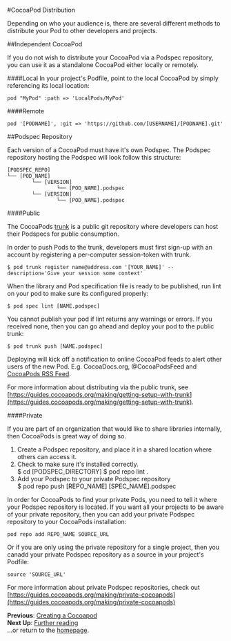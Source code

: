 #CocoaPod Distribution

Depending on who your audience is, there are several different methods to distribute your Pod to other developers and projects.

##Independent CocoaPod

If you do not wish to distribute your CocoaPod via a Podspec repository, you can use it as a standalone CocoaPod either locally or remotely.


####Local
In your project's Podfile, point to the local CocoaPod by simply referencing its local location:

```pod "MyPod" :path => 'LocalPods/MyPod'```

####Remote

```pod '[PODNAME]', :git => 'https://github.com/[USERNAME]/[PODNAME].git'```

##Podspec Repository

Each version of a CocoaPod must have it's own Podspec. The Podspec repository hosting the Podspec will look follow this structure:  

```
[PODSPEC_REPO]  
└── [POD_NAME]  
        └── [VERSION]  
                └── [POD_NAME].podspec  
        └── [VERSION]  
                └── [POD_NAME].podspec  
```

####Public

The CocoaPods [trunk](https://guides.cocoapods.org/making/getting-setup-with-trunk) is a public git repository where developers can host their Podspecs for public consumption.  

In order to push Pods to the trunk, developers must first sign-up with an account by registering a per-computer session-token with trunk.

```$ pod trunk register name@address.com '[YOUR_NAME]' --description='Give your session some context'```

When the library and Pod specification file is ready to be published, run lint on your pod to make sure its configured properly:

```$ pod spec lint [NAME.podspec]```

You cannot publish your pod if lint returns any warnings or errors. If you received none, then you can go ahead and deploy your pod to the public trunk:

```$ pod trunk push [NAME.podspec]```

Deploying will kick off a notification to online CocoaPod feeds to alert other users of the new Pod. E.g. CocoaDocs.org, @CocoaPodsFeed and [CocoaPods RSS Feed](https://feeds.cocoapods.org).

For more information about distributing via the public trunk, see [https://guides.cocoapods.org/making/getting-setup-with-trunk](https://guides.cocoapods.org/making/getting-setup-with-trunk).

####Private

If you are part of an organization that would like to share libraries internally, then CocoaPods is great way of doing so.

1. Create a Podspec repository, and place it in a shared location where others can access it.  
2. Check to make sure it's installed correctly.  
    $ cd [PODSPEC_DIRECTORY]
    $ pod repo lint .
3. Add your Podspec to your private Podspec repository  
    $ pod repo push [REPO_NAME] [SPEC_NAME].podspec

In order for CocoaPods to find your private Pods, you need to tell it where your Podspec repository is located. If you want all your projects to be aware of your private repository, then you can add your private Podspec repository to your CocoaPods installation:  

```pod repo add REPO_NAME SOURCE_URL```

Or if you are only using the private repository for a single project, then you canadd your private Podspec repository as a source in your project's Podfile:  

```source 'SOURCE_URL'```

For more information about private Podspec repositories, check out [https://guides.cocoapods.org/making/private-cocoapods](https://guides.cocoapods.org/making/private-cocoapods)

**Previous**: [Creating a Cocoapod](creating-pods.md)  
**Next Up**: [Further reading](Further-reading-and-resources.md)  
...or return to the [homepage](README.md).
